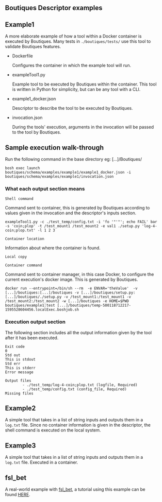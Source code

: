 ## Boutiques Descriptor examples

## Example1

A more elaborate example of how a tool within a Docker container is executed by Boutiques.
Many tests in `./boutiques/tests/` use this tool to validate Boutiques features.

*   Dockerfile

      Configures the container in which the example tool will run.

*   exampleTool1.py

      Example tool to be executed by Boutiques within the container.
      This tool is written in Python for simplicity, but can be any tool with a CLI.

*   example1_docker.json
      
      Descriptor to describe the tool to be executed by Boutiques.

*   invocation.json

      During the tools' execution, arguments in the invocation will be passed to the tool by Boutiques.

## Sample execution walk-through

Run the following command in the base directory eg: \[...\]/Boutiques/

`bosh exec launch boutiques/schema/examples/example1/example1_docker.json -i boutiques/schema/examples/example1/invocation.json`

### What each output section means

`Shell command`

Command sent to container, this is generated by Boutiques according to values given in the invocation and the descriptor's inputs section.
  ```
  exampleTool1.py -c ./test_temp/config.txt -i 'fo '"'"'; echo FAIL' bar -s 'coin;plop' -t /test_mount1 /test_mount2 -e val1 ./setup.py 'log-4-coin;plop.txt' -l 1 2 3
  ```

`Container location`

Information about where the container is found.
```
Local copy
```

`Container command`

Command sent to container manager, in this case Docker, to configure the current execution's docker image. This is generated by Boutiques.
```
docker run --entrypoint=/bin/sh --rm  -e ENVAR='theValue'  -v [...]/boutiques:[...]/boutiques -v [...]/boutiques/setup.py:[...]/boutiques/./setup.py -v /test_mount1:/test_mount1 -v /test_mount2:/test_mount2 -w [...]/boutiques -e HOME=$PWD boutiques/example1:test [...]/boutiques/temp-500118712217-1595528604456.localExec.boshjob.sh
```

### Execution output section

The following section includes all the output information given by the tool after it has been executed.
```
Exit code
0
Std out
This is stdout
Std err
This is stderr
Error message

Output files
        - ./test_temp/log-4-coin;plop.txt (logfile, Required)
        - ./test_temp/config.txt (config_file, Required)
Missing files

```

## Example2

A simple tool that takes in a list of string inputs and outputs them in a `log.txt` file. Since no container information is given in the descriptor, the shell command is executed on the local system.

## Example3

A simple tool that takes in a list of string inputs and outputs them in a `log.txt` file. Executed in a container.

## fsl_bet

A real-world example with [fsl_bet](https://fsl.fmrib.ox.ac.uk/fsl/fslwiki/BET), a tutorial using this example can be found [HERE](https://nbviewer.jupyter.org/github/boutiques/tutorial/blob/master/notebooks/boutiques-tutorial.ipynb).